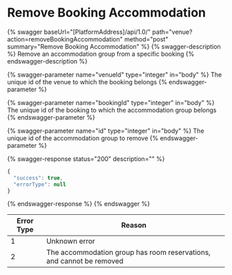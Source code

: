 # Remove Booking Accommodation

{% swagger baseUrl="[PlatformAddress]/api/1.0/" path="venue?action=removeBookingAccommodation" method="post" summary="Remove Booking Accommodation" %}
{% swagger-description %}
Remove an accommodation group from a specific booking
{% endswagger-description %}

{% swagger-parameter name="venueId" type="integer" in="body" %}
The unique id of the venue to which the booking belongs
{% endswagger-parameter %}

{% swagger-parameter name="bookingId" type="integer" in="body" %}
The unique id of the booking to which the accommodation group belongs
{% endswagger-parameter %}

{% swagger-parameter name="id" type="integer" in="body" %}
The unique id of the accommodation group to remove
{% endswagger-parameter %}

{% swagger-response status="200" description="" %}
```javascript
{
  "success": true,
  "errorType": null
}
```
{% endswagger-response %}
{% endswagger %}

| Error Type | Reason                                                               |
| ---------- | -------------------------------------------------------------------- |
| 1          | Unknown error                                                        |
| 2          | The accommodation group has room reservations, and cannot be removed |

